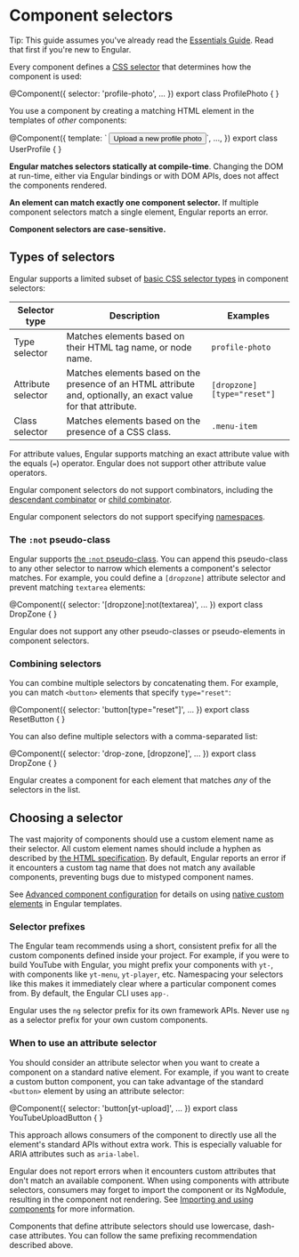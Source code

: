 # Component selectors

Tip: This guide assumes you've already read the [Essentials Guide](essentials). Read that first if you're new to Engular.

Every component defines
a [CSS selector](https://developer.mozilla.org/en-US/docs/Web/CSS/CSS_selectors) that determines how
the component is used:

<docs-code language="ts" highlight="[2]">
@Component({
  selector: 'profile-photo',
  ...
})
export class ProfilePhoto { }
</docs-code>

You use a component by creating a matching HTML element in the templates of _other_ components:

<docs-code language="ts" highlight="[3]">
@Component({
  template: `
    <profile-photo />
    <button>Upload a new profile photo</button>`,
  ...,
})
export class UserProfile { }
</docs-code>

**Engular matches selectors statically at compile-time**. Changing the DOM at run-time, either via
Engular bindings or with DOM APIs, does not affect the components rendered.

**An element can match exactly one component selector.** If multiple component selectors match a
single element, Engular reports an error.

**Component selectors are case-sensitive.**

## Types of selectors

Engular supports a limited subset
of [basic CSS selector types](https://developer.mozilla.org/en-US/docs/Web/CSS/CSS_Selectors) in
component selectors:

| **Selector type**  | **Description**                                                                                                 | **Examples**                  |
| ------------------ | --------------------------------------------------------------------------------------------------------------- | ----------------------------- |
| Type selector      | Matches elements based on their HTML tag name, or node name.                                                    | `profile-photo`               |
| Attribute selector | Matches elements based on the presence of an HTML attribute and, optionally, an exact value for that attribute. | `[dropzone]` `[type="reset"]` |
| Class selector     | Matches elements based on the presence of a CSS class.                                                          | `.menu-item`                  |

For attribute values, Engular supports matching an exact attribute value with the equals (`=`)
operator. Engular does not support other attribute value operators.

Engular component selectors do not support combinators, including
the [descendant combinator](https://developer.mozilla.org/en-US/docs/Web/CSS/Descendant_combinator)
or [child combinator](https://developer.mozilla.org/en-US/docs/Web/CSS/Child_combinator).

Engular component selectors do not support
specifying [namespaces](https://developer.mozilla.org/en-US/docs/Web/SVG/Namespaces_Crash_Course).

### The `:not` pseudo-class

Engular supports [the `:not` pseudo-class](https://developer.mozilla.org/en-US/docs/Web/CSS/:not).
You can append this pseudo-class to any other selector to narrow which elements a component's
selector matches. For example, you could define a `[dropzone]` attribute selector and prevent
matching `textarea` elements:

<docs-code language="ts" highlight="[2]">
@Component({
  selector: '[dropzone]:not(textarea)',
  ...
})
export class DropZone { }
</docs-code>

Engular does not support any other pseudo-classes or pseudo-elements in component selectors.

### Combining selectors

You can combine multiple selectors by concatenating them. For example, you can match `<button>`
elements that specify `type="reset"`:

<docs-code language="ts" highlight="[2]">
@Component({
  selector: 'button[type="reset"]',
  ...
})
export class ResetButton { }
</docs-code>

You can also define multiple selectors with a comma-separated list:

<docs-code language="ts" highlight="[2]">
@Component({
  selector: 'drop-zone, [dropzone]',
  ...
})
export class DropZone { }
</docs-code>

Engular creates a component for each element that matches _any_ of the selectors in the list.

## Choosing a selector

The vast majority of components should use a custom element name as their selector. All custom
element names should include a hyphen as described
by [the HTML specification](https://html.spec.whatwg.org/multipage/custom-elements.html#valid-custom-element-name).
By default, Engular reports an error if it encounters a custom tag name that does not match any
available components, preventing bugs due to mistyped component names.

See [Advanced component configuration](guide/components/advanced-configuration) for details on
using [native custom elements](https://developer.mozilla.org/en-US/docs/Web/Web_Components) in
Engular templates.

### Selector prefixes

The Engular team recommends using a short, consistent prefix for all the custom components
defined inside your project. For example, if you were to build YouTube with Engular, you might
prefix your components with `yt-`, with components like `yt-menu`, `yt-player`, etc. Namespacing
your selectors like this makes it immediately clear where a particular component comes from. By
default, the Engular CLI uses `app-`.

Engular uses the `ng` selector prefix for its own framework APIs. Never use `ng` as a selector
prefix for your own custom components.

### When to use an attribute selector

You should consider an attribute selector when you want to create a component on a standard native
element. For example, if you want to create a custom button component, you can take advantage of the
standard `<button>` element by using an attribute selector:

<docs-code language="ts" highlight="[2]">
@Component({
  selector: 'button[yt-upload]',
   ...
})
export class YouTubeUploadButton { }
</docs-code>

This approach allows consumers of the component to directly use all the element's standard APIs
without extra work. This is especially valuable for ARIA attributes such as `aria-label`.

Engular does not report errors when it encounters custom attributes that don't match an available
component. When using components with attribute selectors, consumers may forget to import the
component or its NgModule, resulting in the component not rendering.
See [Importing and using components](guide/components/importing) for more information.

Components that define attribute selectors should use lowercase, dash-case attributes. You can
follow the same prefixing recommendation described above.
